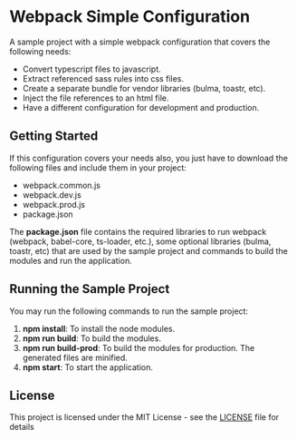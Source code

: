 # Webpack Simple Configuration

A sample project with a simple webpack configuration that covers the following needs:

* Convert typescript files to javascript.
* Extract referenced sass rules into css files.
* Create a separate bundle for vendor libraries (bulma, toastr, etc).
* Inject the file references to an html file.
* Have a different configuration for development and production.

## Getting Started

If this configuration covers your needs also, you just have to download the following files and include them in your project:

* webpack.common.js
* webpack.dev.js
* webpack.prod.js
* package.json

The **package.json** file contains the required libraries to run webpack (webpack, babel-core, ts-loader, etc.), some optional libraries (bulma, toastr, etc) that are used by the sample project and commands to build the modules and run the application.

## Running the Sample Project

You may run the following commands to run the sample project:

1. **npm install**: To install the node modules.
1. **npm run build**: To build the modules.
1. **npm run build-prod**: To build the modules for production. The generated files are minified.
1. **npm start**: To start the application.

## License

This project is licensed under the MIT License - see the [LICENSE](LICENSE) file for details